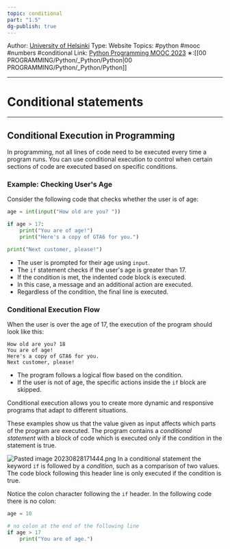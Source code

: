 ```yaml
---
topic: conditional
part: "1.5"
dg-publish: true
---
```

Author: [University of Helsinki](https://programming-23.mooc.fi/)
Type: Website
Topics: #python #mooc #numbers #conditional
Link: [Python Programming MOOC 2023](https://programming-23.mooc.fi/)
∗:[[00 PROGRAMMING/Python/_Python/Python\|00 PROGRAMMING/Python/_Python/Python]] 

---
# Conditional statements

--- 
## Conditional Execution in Programming

In programming, not all lines of code need to be executed every time a program runs. You can use conditional execution to control when certain sections of code are executed based on specific conditions.

### Example: Checking User's Age

Consider the following code that checks whether the user is of age:

```python
age = int(input("How old are you? "))

if age > 17:
    print("You are of age!")
    print("Here's a copy of GTA6 for you.")

print("Next customer, please!")
```

- The user is prompted for their age using `input`.
- The `if` statement checks if the user's age is greater than 17.
- If the condition is met, the indented code block is executed.
- In this case, a message and an additional action are executed.
- Regardless of the condition, the final line is executed.

### Conditional Execution Flow

When the user is over the age of 17, the execution of the program should look like this:

```
How old are you? 18
You are of age!
Here's a copy of GTA6 for you.
Next customer, please!
```

- The program follows a logical flow based on the condition.
- If the user is not of age, the specific actions inside the `if` block are skipped.

Conditional execution allows you to create more dynamic and responsive programs that adapt to different situations.

These examples show us that the value given as input affects which parts of the program are executed. The program contains a _conditional statement_ with a block of code which is executed only if the condition in the statement is true.

![Pasted image 20230828171444.png](/img/user/PROGRAMMING/Python/0%20Python%20Programming%20MOOC/Introduction/Part%201/04%20Arithmetic%20operations/attachments/Pasted%20image%2020230828171444.png)
In a conditional statement the keyword `if` is followed by a _condition_, such as a comparison of two values. The code block following this header line is only executed if the condition is true.

Notice the colon character following the `if` header. In the following code there is no colon:

```python
age = 10

# no colon at the end of the following line
if age > 17
    print("You are of age.")
```


